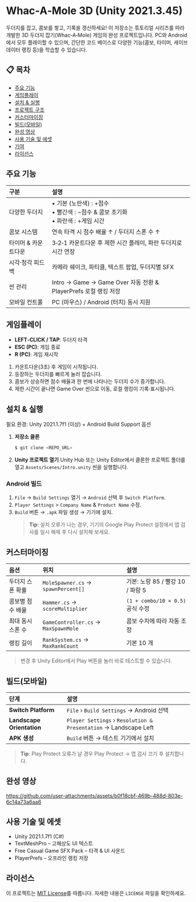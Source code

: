 
# Whac‑A‑Mole 3D (Unity 2021.3.45)

두더지를 잡고, 콤보를 쌓고, 기록을 갱신하세요! 이 저장소는 튜토리얼 시리즈를 따라 개발한 3D 두더지 잡기(Whac‑A‑Mole) 게임의 완성 프로젝트입니다. PC와 Android에서 모두 플레이할 수 있으며, 간단한 코드 베이스로 다양한 기능(콤보, 타이머, 세이브 데이터 랭킹 등)을 학습할 수 있습니다.

## 📋 목차

*   [주요 기능](#주요-기능)
*   [게임플레이](#게임플레이)
*   [설치 & 실행](#설치--실행)
*   [프로젝트 구조](#프로젝트-구조)
*   [커스터마이징](#커스터마이징)
*   [빌드(모바일)](#빌드모바일)
*   [완성 영상](#완성-영상)
*   [사용 기술 및 에셋](#사용-기술-및-에셋)
*   [기여](#기여)
*   [라이선스](#라이선스)

## 주요 기능

| 구분             | 설명                                                                                                |
| :--------------- | :-------------------------------------------------------------------------------------------------- |
| 다양한 두더지    | • 기본 (노란색) : +점수<br>• 빨간색 : −점수 & 콤보 초기화<br>• 파란색 : +게임 시간                         |
| 콤보 시스템      | 연속 타격 시 점수 배율 ↑ / 두더지 스폰 수 ↑                                                           |
| 타이머 & 카운트다운 | 3‑2‑1 카운트다운 후 제한 시간 플레이, 파란 두더지로 시간 연장                                            |
| 시각·청각 피드백 | 카메라 쉐이크, 파티클, 텍스트 팝업, 두더지별 SFX                                                        |
| 씬 관리          | Intro → Game → Game Over 자동 전환 & PlayerPrefs 로컬 랭킹 저장                                      |
| 모바일 컨트롤    | PC (마우스) / Android (터치) 동시 지원                                                                |

## 게임플레이

*   **LEFT‑CLICK / TAP**: 두더지 타격
*   **ESC (PC)**: 게임 종료
*   **R (PC)**: 게임 재시작

1.  카운트다운(3초) 후 게임이 시작됩니다.
2.  등장하는 두더지를 빠르게 눌러 잡습니다.
3.  콤보가 상승하면 점수 배율과 한 번에 나타나는 두더지 수가 증가합니다.
4.  제한 시간이 끝나면 Game Over 씬으로 이동, 로컬 랭킹이 기록·표시됩니다.

## 설치 & 실행

필요 환경: Unity 2021.1.7f1 (이상) + Android Build Support 옵션

1.  **저장소 클론**
    ```bash
    $ git clone <REPO_URL>
    ```
2.  **Unity 프로젝트 열기**
    Unity Hub 또는 Unity Editor에서 클론한 프로젝트 폴더를 열고 `Assets/Scenes/Intro.unity` 씬을 실행합니다.

### Android 빌드

1.  `File` → `Build Settings` 열기 → `Android` 선택 후 `Switch Platform`.
2.  `Player Settings` > `Company Name` & `Product Name` 수정.
3.  `Build` 버튼 → `.apk` 파일 생성 → 기기에 설치.
    > **Tip**: 설치 오류가 나는 경우, 기기의 Google Play Protect 설정에서 앱 검사를 일시 해제 후 다시 설치해 보세요.

## 커스터마이징

| 옵션               | 위치                                 | 설명                                         |
| :----------------- | :----------------------------------- | :------------------------------------------- |
| 두더지 스폰 확률   | `MoleSpawner.cs` → `spawnPercent[]`  | 기본: 노랑 85 / 빨강 10 / 파랑 5              |
| 콤보별 점수 배율   | `Hammer.cs` → `scoreMultiplier`      | `(1 + combo/10 × 0.5)` 공식 수정             |
| 최대 동시 스폰 수  | `GameController.cs` → `MaxSpawnMole` | 콤보 수치에 따라 자동 조정                   |
| 랭킹 길이          | `RankSystem.cs` → `MaxRankCount`     | 기본 10 개                                   |

> 변경 후 Unity Editor에서 Play 버튼을 눌러 바로 테스트할 수 있습니다.

## 빌드(모바일)

| 단계                  | 설명                                                                                   |
| :-------------------- | :------------------------------------------------------------------------------------- |
| **Switch Platform**   | `File` › `Build Settings` → Android 선택                                               |
| **Landscape Orientation** | `Player Settings` › `Resolution & Presentation` → Landscape Left                         |
| **APK 생성**          | `Build` 버튼 → 테스트 기기에서 설치                                                     |

> **Tip**: Play Protect 오류가 날 경우 Play Protect → 앱 검사 끄기 후 설치합니다.

## 완성 영상


https://github.com/user-attachments/assets/b0f18cbf-469b-488d-803e-6c14a73a6aa6



## 사용 기술 및 에셋

*   Unity 2021.1.7f1 (C#)
*   TextMeshPro – 고해상도 UI 텍스트
*   Free Casual Game SFX Pack – 타격 & UI 사운드
*   PlayerPrefs – 오프라인 랭킹 저장


## 라이선스

이 프로젝트는 [MIT License](<YOUR_REPO_LICENSE_URL>)를 따릅니다. 자세한 내용은 `LICENSE` 파일을 확인하세요.




